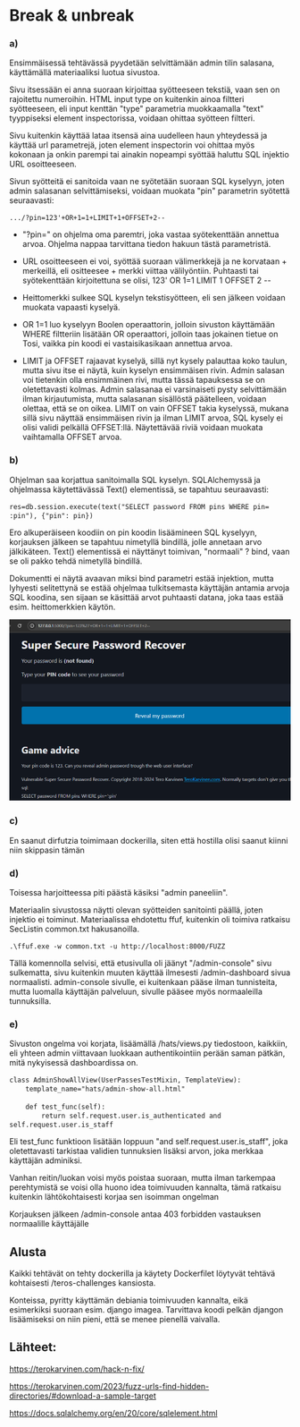 # Break & unbreak

### a)
Ensimmäisessä tehtävässä pyydetään selvittämään admin tilin salasana, käyttämällä materiaaliksi luotua sivustoa.

Sivu itsessään ei anna suoraan kirjoittaa syötteeseen tekstiä, vaan sen on rajoitettu numeroihin. HTML input type on kuitenkin ainoa filtteri syötteeseen, eli input kenttän "type" parametria muokkaamalla "text" tyyppiseksi element inspectorissa, voidaan ohittaa syötteen filtteri.

Sivu kuitenkin käyttää lataa itsensä aina uudelleen haun yhteydessä ja käyttää url parametrejä, joten element inspectorin voi ohittaa myös kokonaan ja onkin parempi tai ainakin nopeampi syöttää haluttu SQL injektio URL osoitteeseen.

Sivun syötteitä ei sanitoida vaan ne syötetään suoraan SQL kyselyyn, joten admin salasanan selvittämiseksi, voidaan muokata "pin" parametrin syötettä seuraavasti:

```
.../?pin=123'+OR+1=1+LIMIT+1+OFFSET+2--
```
- "?pin=" on ohjelma oma paremtri, joka vastaa syötekenttään annettua arvoa. Ohjelma nappaa tarvittana tiedon hakuun tästä parametristä.

- URL osoitteeseen ei voi, syöttää suoraan välimerkkejä ja ne korvataan + merkeillä, eli ositteesee + merkki viittaa välilyöntiin. Puhtaasti tai syötekenttään kirjoitettuna se olisi, 123' OR 1=1 LIMIT 1 OFFSET 2 --
- Heittomerkki sulkee SQL kyselyn tekstisyötteen, eli sen jälkeen voidaan muokata vapaasti kyselyä.
- OR 1=1 luo kyselyyn Boolen operaattorin, jolloin sivuston käyttämään WHERE filtteriin lisätään OR operaattori, jolloin taas jokainen tietue on Tosi, vaikka pin koodi ei vastaisikasikaan annettua arvoa.
- LIMIT ja OFFSET rajaavat kyselyä, sillä nyt kysely palauttaa koko taulun, mutta sivu itse ei näytä, kuin kyselyn ensimmäisen rivin. Admin salasan voi tietenkin olla ensimmäinen rivi, mutta tässä tapauksessa se on oletettavasti kolmas. Admin salasanaa ei varsinaiseti pysty selvittämään ilman kirjautumista, mutta salasanan sisällöstä päätelleen, voidaan olettaa, että se on oikea. LIMIT on vain OFFSET takia kyselyssä, mukana sillä sivu näyttää ensimmäisen rivin ja ilman LIMIT arvoa, SQL kysely ei olisi validi pelkällä OFFSET:llä. Näytettävää riviä voidaan muokata vaihtamalla OFFSET arvoa.

### b)

Ohjelman saa korjattua sanitoimalla SQL kyselyn. SQLAlchemyssä ja ohjelmassa käytettävässä Text() elementissä, se tapahtuu seuraavasti:
```
res=db.session.execute(text("SELECT password FROM pins WHERE pin= :pin"), {"pin": pin})
```
Ero alkuperäiseen koodiin on pin koodin lisäämineen SQL kyselyyn, korjauksen jälkeen se tapahtuu nimetyllä bindillä, jolle annetaan arvo jälkikäteen. Text() elementissä ei näyttänyt toimivan, "normaali" ? bind, vaan se oli pakko tehdä nimetyllä bindillä.

Dokumentti ei näytä avaavan miksi bind parametri estää injektion, mutta lyhyesti selitettynä se estää ohjelmaa tulkitsemasta käyttäjän antamia arvoja SQL koodina, sen sijaan se käsittää arvot puhtaasti datana, joka taas estää esim. heittomerkkien käytön.

<img src="/img/110_fix.png">

### c)

En saanut dirfutzia toimimaan dockerilla, siten että hostilla olisi saanut kiinni niin skippasin tämän

### d)

Toisessa harjoitteessa piti päästä käsiksi "admin paneeliin".

Materiaalin sivustossa näytti olevan syötteiden sanitointi päällä, joten injektio ei toiminut. Materiaalissa ehdotettu ffuf, kuitenkin oli toimiva ratkaisu SecListin common.txt hakusanoilla.
```
.\ffuf.exe -w common.txt -u http://localhost:8000/FUZZ
```

Tällä komennolla selvisi, että etusivulla oli jäänyt "/admin-console" sivu sulkematta, sivu kuitenkin muuten käyttää ilmesesti /admin-dashboard sivua normaalisti. admin-console sivulle, ei kuitenkaan pääse ilman tunnisteita, mutta luomalla käyttäjän palveluun, sivulle pääsee myös normaaleilla tunnuksilla.

### e)

Sivuston ongelma voi korjata, lisäämällä /hats/views.py tiedostoon, kaikkiin, eli yhteen admin viittavaan luokkaan authentikointiin perään saman pätkän, mitä nykyisessä dashboardissa on.
````
class AdminShowAllView(UserPassesTestMixin, TemplateView):
	template_name="hats/admin-show-all.html"

	def test_func(self):
		return self.request.user.is_authenticated and self.request.user.is_staff
````
Eli test_func funktioon lisätään loppuun "and self.request.user.is_staff", joka oletettavasti tarkistaa validien tunnuksien lisäksi arvon, joka merkkaa käyttäjän adminiksi.

Vanhan reitin/luokan voisi myös poistaa suoraan, mutta ilman tarkempaa perehtymistä se voisi olla huono idea toimivuuden kannalta, tämä ratkaisu kuitenkin lähtökohtaisesti korjaa sen isoimman ongelman

Korjauksen jälkeen /admin-console antaa 403 forbidden vastauksen normaalille käyttäjälle

## Alusta

Kaikki tehtävät on tehty dockerilla ja käytety Dockerfilet löytyvät tehtävä kohtaisesti /teros-challenges kansiosta.

Konteissa, pyritty käyttämän debiania toimivuuden kannalta, eikä esimerkiksi suoraan esim. django imagea. Tarvittava koodi pelkän djangon lisäämiseksi on niin pieni, että se menee pienellä vaivalla.

## Lähteet:

https://terokarvinen.com/hack-n-fix/

https://terokarvinen.com/2023/fuzz-urls-find-hidden-directories/#download-a-sample-target

https://docs.sqlalchemy.org/en/20/core/sqlelement.html
